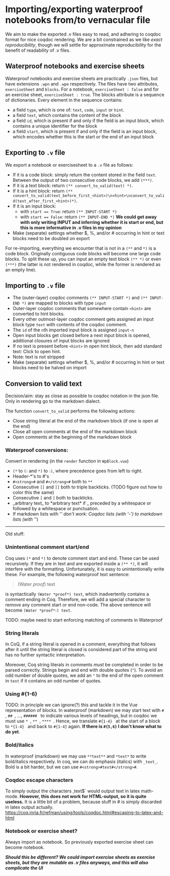 # Importing/exporting waterproof notebooks from/to vernacular file
We aim to make the exported .v files easy to read, and adhering to coqdoc format for nice coqdoc rendering. We are a bit constrained as we like *exact reproducibility*, though we will settle for approximate reproducibility for the benefit of readability of .v files.

## Waterproof notebooks and exercise sheets

Waterproof notebooks and exercise sheets are practically `.json` files, but have extensions `.wpn` and `.wpe` respectively. The files have two attributes, `exerciseSheet` and `blocks`. For a notebook, `exerciseSheet : false` and for an exercise sheet, `exerciseSheet : true`. 
The blocks attribute is a sequence of dictionaries. Every element in the sequence contains:

- a field `type`, which is one of: `text`, `code`, `input` or `hint`.
- a field `text`, which contains the content of the block
- a field `id`, which is present if and only if the field is an input block, which contains a unique identifier for the block
- a field `start`, which is present if and only if the field is an input block, which encodes whether this is the start or the end of an input block

## Exporting to `.v` file

We export a notebook or exercisesheet to a `.v` file as follows:

- If it is a code block: simply return the content stored in the field `text`. Between the output of two consecutive code blocks, we add `(***)`.
- If it is a text block: return `(** convert_to_valid(text) *)`.
- If it is a hint block: return `(** convert_to_valid(text_before_first_<hint>)\n<hint>\nconvert_to_valid(text_after_first_<hint>)*)`.
- If it is an input block:
   - with `start == True`: return `(** INPUT-START *)`
   - with `start == False`: return `(** INPUT-END *)` **We could get away with only writing INPUT and inferring whether it is start or end, but this is more informative in .v files in my opinion**
- Make (separate) settings whether $, %, and/or # occurring in hint or text blocks need to be doubled on export

For re-importing, everything we encounter that is not in a `(**` and `*)` is a code block. Originally contiguous code blocks will become one large code blocks. To split these up, you can input an empty text block `(** *)` or even `(***)` (the latter is not rendered in coqdoc, while the former is rendered as an empty line).

## Importing to `.v` file

- The (outer-layer) coqdoc comments `(** INPUT-START *)` and `(** INPUT-END *)` are mapped to blocks with type `input`
- Outer-layer coqdoc comments that somewhere contain `<hint>` are converted to hint blocks.
- Every other outmost-layer coqdoc comment gets assigned an input block type `text` with contents of the coqdoc comment.
- The `id` of the `n`th imported input block is assigned `input-n`
- Open input blocks get closed before a next input block is opened, additional closures of input blocks are ignored
- If no text is present before `<hint>` in open hint block, then add standard text: Click to open hint.
- Note: text is not stripped
- Make (separate) settings whether $, %, and/or # occurring in hint or text blocks need to be halved on import

## Conversion to valid text

Decision/aim: stay as close as possible to coqdoc notation in the json file. Only in rendering go to the markdown dialect.

The function `convert_to_valid` performs the following actions:

- Close string literal at the end of the markdown block (if one is open at the end)
- Close all open comments at the end of the markdown block
- Open comments at the beginning of the markdown block

### Waterproof conversions:

Convert in rendering (in the `render` function in `WpBlock.vue`)

- `(*` to `(💧` and `*)` to `💧)`, where precedence goes from left to right.
- Header-*'s to #'s
- `#<strong>#` and `#</strong>#` both to `**`
- Consecutive `[[` and `]]` both to triple backticks. (TODO figure out how to color this the same)
- Consecutive `[` and `]` both to backticks.
- \_arbitrary text\_ to \*arbitrary text\* if \_ preceded by a whitespace or followed by a whitespace or punctuation.
- If markdown lists with '*' don't work: Coqdoc lists (with '-') to markdown lists (with '*')

---

Old stuff:

### Unintentional comment start/end

Coq uses `(*` and `*)` to denote comment start and end. These can be used recursively. If they are in text and are exported inside a `(** *)`, it will interfere with the formatting.
Unfortunately, it is easy to unintentionally write these. For example, the following waterproof text sentence:

> (Water *proof*) text

is syntactically `(Water *proof*) text`, which inadvertently contains a comment ending in Coq. Therefore, we will add a special character to remove any comment start or end non-code. The above sentence will become `(Water *proof*💧) text`.

TODO: maybe need to start enforcing matching of comments in Waterproof

### String literals

In CoQ, if a string literal is opened in a comment, everything that follows after it until the string literal is closed is considered part of the string and has no further syntactic interpretation.

Moreover, Coq string literals in comments *must* be completed in order to be parsed correctly. Strings begin and end with double quotes (`"`). To avoid an odd number of double quotes, we add an `"` to the end of the open comment in `text` if it contains an odd number of quotes.

### Using \#{1-6}
TODO: in principle we can ignore(?) this and tackle it in the Vue representation of blocks.
In waterproof (markdown) we may start text with `# `, `## `, ..., `###### ` to indicate various levels of headings, but in coqdoc we must use `* `, `** `, `**** `. Hence, we translate `#{1-4} ` at the start of a block to `*{1-4} ` and back to `#{1-4}` again. **If there is `#{5,6}` I don't know what to do yet**.

### Bold/italics
In waterproof (markdown) we may use `**text**` and `*text*` to write bold/italics respectively. In coq, we can do emphasis (italics) with `_text_`. Bold is a bit harder, but we can use `#<strong>#text#</strong>#`.

### Coqdoc escape characters
To simply output the characters $, % and # and escaping their escaping role in coqdoc, these characters are be doubled. In coqdoc, `$text$` would output text in latex math-mode. **However, this does not work for HTML-output, so it is quite useless.** 
It is a little bit of a problem, because stuff in # is simply discarded in latex output actually.
https://coq.inria.fr/refman/using/tools/coqdoc.html#escaping-to-latex-and-html

### Notebook or exercise sheet?

Always import as notebook. So previously exported exercise sheet can become notebook.

***Should this be different? We could import exercise sheets as exercise sheets, but they are mutable as .v files anyways, and this will also complicate the UI***
